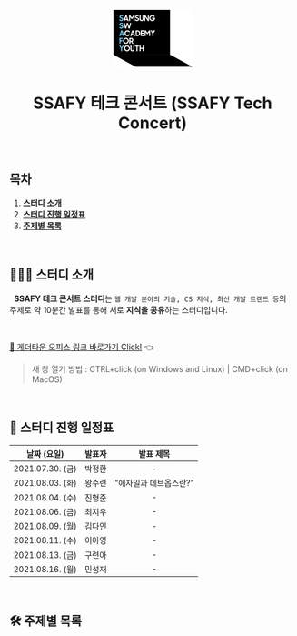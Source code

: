 <div align="center">
  <br />
  <img src="./images/ssafy_main_logo.png" alt="SSAFY" />
  <br />
  <h1>SSAFY 테크 콘서트 (SSAFY Tech Concert)</h1>
  <br />
</div>

## 목차

1. [**스터디 소개**](#1)
2. [**스터디 진행 일정표**](#2)
3. [**주제별 목록**](#3)

<br />

<div id="1"></div>

## 💁🏻‍♂ 스터디 소개

&nbsp;&nbsp;**SSAFY 테크 콘서트 스터디**는 `웹 개발 분야의 기술, CS 지식, 최신 개발 트랜드 등`의 주제로 약 10분간 발표를 통해 서로 **지식을 공유**하는 스터디입니다.

<br />

[🔗 게더타운 오피스 링크 바로가기 Click!](https://gather.town/invite?token=g5VISkik) 👈

> 새 창 열기 방법 : CTRL+click (on Windows and Linux) | CMD+click (on MacOS)

<br />

<div id="2"></div>

## 📅 스터디 진행 일정표

|   날짜 (요일)    | 발표자 | 발표 제목 |
| :--------------: | :----: | :-------: |
| 2021.07.30. (금) | 박정환 |     -     |
| 2021.08.03. (화) | 왕수련 |  "애자일과 데브옵스란?"   |
| 2021.08.04. (수) | 진형준 |     -     |
| 2021.08.06. (금) | 최지우 |     -     |
| 2021.08.09. (월) | 김다인 |     -     |
| 2021.08.11. (수) | 이아영 |     -     |
| 2021.08.13. (금) | 구련아 |     -     |
| 2021.08.16. (월) | 민성재 |     -     |

<br />

<div id="3"></div>

## 🛠 주제별 목록
